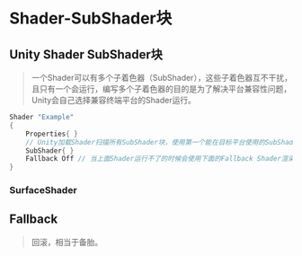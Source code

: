 # Shader-SubShader块

## Unity Shader SubShader块

> 一个Shader可以有多个子着色器（SubShader），这些子着色器互不干扰，且只有一个会运行，编写多个子着色器的目的是为了解决平台兼容性问题，Unity会自己选择兼容终端平台的Shader运行。

```csharp
Shader "Example" 
{ 
    Properties{ }
    // Unity加载Shader扫描所有SubShader块，使用第一个能在目标平台使用的SubShader块，当所有SubShader都不支持目标平台时会执行Fallback语义块
    SubShader{ }
    Fallback Off // 当上面Shader运行不了的时候会使用下面的Fallback Shader渲染
}
```

### SurfaceShader

## Fallback

> 回滚，相当于备胎。
